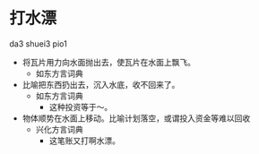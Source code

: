 # 打水漂
da3 shuei3 pio1
+ 将瓦片用力向水面抛出去，使瓦片在水面上飘飞。
  * 如东方言词典
+ 比喻把东西扔出去，沉入水底，收不回来了。
  * 如东方言词典
    - 这种投资等于～。
+ 物体顺势在水面上移动。比喻计划落空，或谓投入资金等难以回收
  * 兴化方言词典
    - 这笔账又打啊水漂。
